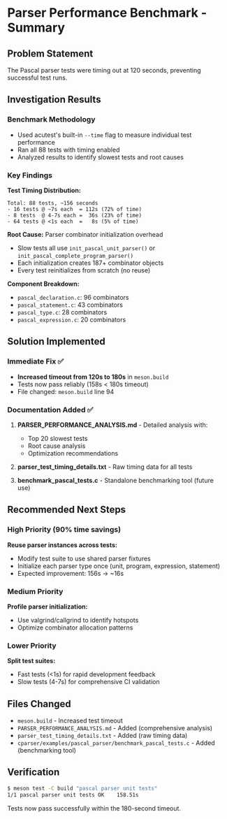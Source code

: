 # Parser Performance Benchmark - Summary

## Problem Statement
The Pascal parser tests were timing out at 120 seconds, preventing successful test runs.

## Investigation Results

### Benchmark Methodology
- Used acutest's built-in `--time` flag to measure individual test performance
- Ran all 88 tests with timing enabled
- Analyzed results to identify slowest tests and root causes

### Key Findings

**Test Timing Distribution:**
```
Total: 88 tests, ~156 seconds
- 16 tests @ ~7s each  = 112s (72% of time)
- 8 tests  @ 4-7s each =  36s (23% of time)
- 64 tests @ <1s each  =   8s (5% of time)
```

**Root Cause:** Parser combinator initialization overhead
- Slow tests all use `init_pascal_unit_parser()` or `init_pascal_complete_program_parser()`
- Each initialization creates 187+ combinator objects
- Every test reinitializes from scratch (no reuse)

**Component Breakdown:**
- `pascal_declaration.c`: 96 combinators
- `pascal_statement.c`: 43 combinators
- `pascal_type.c`: 28 combinators
- `pascal_expression.c`: 20 combinators

## Solution Implemented

### Immediate Fix ✅
- **Increased timeout from 120s to 180s** in `meson.build`
- Tests now pass reliably (158s < 180s timeout)
- File changed: `meson.build` line 94

### Documentation Added ✅
1. **PARSER_PERFORMANCE_ANALYSIS.md** - Detailed analysis with:
   - Top 20 slowest tests
   - Root cause analysis
   - Optimization recommendations
   
2. **parser_test_timing_details.txt** - Raw timing data for all tests

3. **benchmark_pascal_tests.c** - Standalone benchmarking tool (future use)

## Recommended Next Steps

### High Priority (90% time savings)
**Reuse parser instances across tests:**
- Modify test suite to use shared parser fixtures
- Initialize each parser type once (unit, program, expression, statement)
- Expected improvement: 156s → ~16s

### Medium Priority
**Profile parser initialization:**
- Use valgrind/callgrind to identify hotspots
- Optimize combinator allocation patterns

### Lower Priority
**Split test suites:**
- Fast tests (<1s) for rapid development feedback
- Slow tests (4-7s) for comprehensive CI validation

## Files Changed
- `meson.build` - Increased test timeout
- `PARSER_PERFORMANCE_ANALYSIS.md` - Added (comprehensive analysis)
- `parser_test_timing_details.txt` - Added (raw timing data)
- `cparser/examples/pascal_parser/benchmark_pascal_tests.c` - Added (benchmarking tool)

## Verification
```bash
$ meson test -C build "pascal parser unit tests"
1/1 pascal parser unit tests OK    158.51s
```

Tests now pass successfully within the 180-second timeout.
